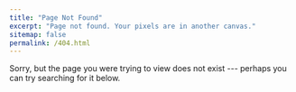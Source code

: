 ```yaml
---
title: "Page Not Found"
excerpt: "Page not found. Your pixels are in another canvas."
sitemap: false
permalink: /404.html
---
```


Sorry, but the page you were trying to view does not exist --- perhaps you can try searching for it below.

<!-- <script async src="https://cse.google.com/cse.js?cx=477e01f203bcd4809"></script>
<div class="gcse-searchbox-only"></div> -->

<script type="text/javascript">
  var GOOG_FIXURL_LANG = 'en';
  var GOOG_FIXURL_SITE = '{{ site.url }}'
</script>
<script type="text/javascript"
  src="https://cse.google.com/cse.js?cx=477e01f203bcd4809">
</script>
